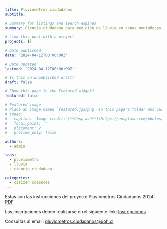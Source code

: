 ```yaml
---
title: Pluviometros ciudadanos
subtitle: 

# Summary for listings and search engines
summary: Ciencia ciudadana para medición de lluvia en zonas montañosas

# Link this post with a project
projects: []

# Date published
date: '2024-04-12T00:00:00Z'

# Date updated
lastmod: '2024-04-12T00:00:00Z'

# Is this an unpublished draft?
draft: false

# Show this page in the Featured widget?
featured: false

# Featured image
# Place an image named `featured.jpg/png` in this page's folder and customize its options here.
# image:
#   caption: 'Image credit: [**Unsplash**](https://unsplash.com/photos/CpkOjOcXdUY)'
#   focal_point: ''
#   placement: 2
#   preview_only: false

authors:
  - admin

tags:
  - pluviometro
  - lluvia
  - ciencia ciudadana

categories:
  - citizen sciences
---
```


Estas son las instrucciones del proyecto Pluviómetros Ciudadanos 2024: [PDF](/uploads/pluviometro_instrucciones.pdf)

Las inscripciones deben realizarse en el siguiente link: [Inscripciones](https://pluviometrosuoh.fillout.com/inscripciones)

Consultas al email: pluviometros.ciudadanos@uoh.cl



